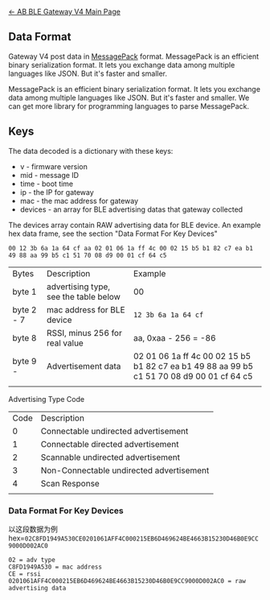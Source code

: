 

[← AB BLE Gateway V4 Main Page](AB_BLE_Gateway_V4.md)



## Data Format

Gateway V4 post data in [MessagePack](https://msgpack.org/) format.
MessagePack is an efficient binary serialization format. It lets you
exchange data among multiple languages like JSON. But it's faster and
smaller.

MessagePack is an efficient binary serialization format. It lets you
exchange data among multiple languages like JSON. But it's faster and
smaller. We can get more library for programming languages to parse
MessagePack.

## Keys

The data decoded is a dictionary with these keys:

  - v - firmware version
  - mid - message ID
  - time - boot time
  - ip - the IP for gateway
  - mac - the mac address for gateway
  - devices - an array for BLE advertising datas that gateway collected

The devices array contain RAW advertising data for BLE device. An
example hex data frame, see the section "Data Format For Key Devices"

`00 12 3b 6a 1a 64 cf aa 02 01 06 1a ff 4c 00 02 15 b5 b1 82 c7 ea
b1 49 88 aa 99 b5 c1 51 70 08 d9 00 01 cf 64
c5`

|            |                                       |                                                                                           |
| ---------- | ------------------------------------- | ----------------------------------------------------------------------------------------- |
| Bytes      | Description                           | Example                                                                                   |
| byte 1     | advertising type, see the table below | 00                                                                                        |
| byte 2 - 7 | mac address for BLE device            | `12 3b 6a 1a 64 cf`                                                                       |
| byte 8     | RSSI, minus 256 for real value        | aa, 0xaa - 256 = -86                                                                      |
| byte 9 -   | Advertisement data                    | 02 01 06 1a ff 4c 00 02 15 b5 b1 82 c7 ea b1 49 88 aa 99 b5 c1 51 70 08 d9 00 01 cf 64 c5 |
|  |

Advertising Type Code

|      |                                          |
| ---- | ---------------------------------------- |
| Code | Description                              |
| 0    | Connectable undirected advertisement     |
| 1    | Connectable directed advertisement       |
| 2    | Scannable undirected advertisement       |
| 3    | Non-Connectable undirected advertisement |
| 4    | Scan Response                            |
|  |

### Data Format For Key Devices

以这段数据为例hex=`02C8FD1949A530CE0201061AFF4C000215EB6D469624BE4663B15230D46B0E9CC9000D002AC0`

    02 = adv type
    C8FD1949A530 = mac address
    CE = rssi
    0201061AFF4C000215EB6D469624BE4663B15230D46B0E9CC9000D002AC0 = raw advertising data

